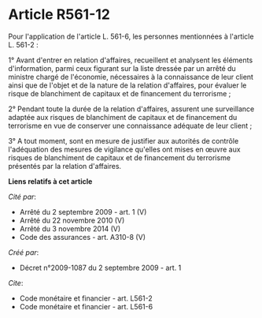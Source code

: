 # Article R561-12

Pour l'application de l'article L. 561-6, les personnes mentionnées à l'article L. 561-2 : 

1° Avant d'entrer en relation d'affaires, recueillent et analysent les éléments d'information, parmi ceux figurant sur la
liste dressée par un arrêté du ministre chargé de l'économie, nécessaires à la connaissance de leur client ainsi que de
l'objet et de la nature de la relation d'affaires, pour évaluer le risque de blanchiment de capitaux et de financement du
terrorisme ; 

2° Pendant toute la durée de la relation d'affaires, assurent une surveillance adaptée aux risques de blanchiment de capitaux
et de financement du terrorisme en vue de conserver une connaissance adéquate de leur client ; 

3° A tout moment, sont en mesure de justifier aux autorités de contrôle l'adéquation des mesures de vigilance qu'elles ont
mises en œuvre aux risques de blanchiment de capitaux et de financement du terrorisme présentés par la relation d'affaires.

**Liens relatifs à cet article**

_Cité par_:

  - Arrêté du 2 septembre 2009 - art. 1 (V)
  - Arrêté du 22 novembre 2010 (V)
  - Arrêté du 3 novembre 2014 (V)
  - Code des assurances - art. A310-8 (V)

_Créé par_:

  - Décret n°2009-1087 du 2 septembre 2009 - art. 1

_Cite_:

  - Code monétaire et financier - art. L561-2
  - Code monétaire et financier - art. L561-6
